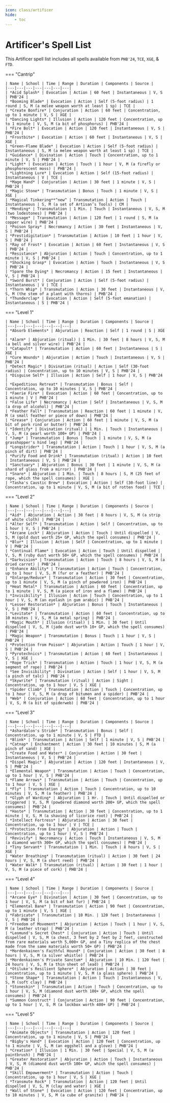```yaml
---
icon: class/artificer
hide:
    - toc
---
```


# Artificer's Spell List

This Artificer spell list includes all spells available from `PHB'24`, `TCE`, `XGE`, & `FTD`.

=== "Cantrip"

    | Name | School | Time | Range | Duration | Components | Source |
    |---|---|---|---|---|---|---|
    | *Acid Splash* | Evocation | Action | 60 feet | Instantaneous | V, S | PHB'24 |
    | *Booming Blade* | Evocation | Action | Self (5-foot radius) | 1 round | S, M (a melee weapon worth at least 1 sp) | TCE |
    | *Create Bonfire* | Conjuration | Action | 60 feet | Concentration, up to 1 minute | V, S | XGE |
    | *Dancing Lights* | Illusion | Action | 120 feet | Concentration, up to 1 minute | V, S, M (a bit of phosphorus) | PHB'24 |
    | *Fire Bolt* | Evocation | Action | 120 feet | Instantaneous | V, S | PHB'24 |
    | *Frostbite* | Evocation | Action | 60 feet | Instantaneous | V, S | XGE |
    | *Green-Flame Blade* | Evocation | Action | Self (5-foot radius) | Instantaneous | S, M (a melee weapon worth at least 1 sp) | TCE |
    | *Guidance* | Divination | Action | Touch | Concentration, up to 1 minute | V, S | PHB'24 |
    | *Light* | Evocation | Action | Touch | 1 hour | V, M (a firefly or phosphorescent moss) | PHB'24 |
    | *Lightning Lure* | Evocation | Action | Self (15-foot radius) | Instantaneous | V | TCE |
    | *Mage Hand* | Conjuration | Action | 30 feet | 1 minute | V, S | PHB'24 |
    | *Magic Stone* | Transmutation | Bonus | Touch | 1 minute | V, S | XGE |
    | *Magical Tinkering**^new^ | Transmutation | Action | Touch | Instantaneous | S, M (a set of Artisan’s Tools) | CM |
    | *Mending* | Transmutation | 1 Min. | Touch | Instantaneous | V, S, M (two lodestones) | PHB'24 |
    | *Message* | Transmutation | Action | 120 feet | 1 round | S, M (a copper wire) | PHB'24 |
    | *Poison Spray* | Necromancy | Action | 30 feet | Instantaneous | V, S | PHB'24 |
    | *Prestidigitation* | Transmutation | Action | 10 feet | 1 hour | V, S | PHB'24 |
    | *Ray of Frost* | Evocation | Action | 60 feet | Instantaneous | V, S | PHB'24 |
    | *Resistance* | Abjuration | Action | Touch | Concentration, up to 1 minute | V, S | PHB'24 |
    | *Shocking Grasp* | Evocation | Action | Touch | Instantaneous | V, S | PHB'24 |
    | *Spare the Dying* | Necromancy | Action | 15 feet | Instantaneous | V, S | PHB'24 |
    | *Sword Burst* | Conjuration | Action | Self (5-foot radius) | Instantaneous | V | TCE |
    | *Thorn Whip* | Transmutation | Action | 30 feet | Instantaneous | V, S, M (the stem of a plant with thorns) | PHB'24 |
    | *Thunderclap* | Evocation | Action | Self (5-foot emanation) | Instantaneous | S | PHB'24 |

=== "Level 1"

    | Name | School | Time | Range | Duration | Components | Source |
    |---|---|---|---|---|---|---|
    | *Absorb Elements* | Abjuration | Reaction | Self | 1 round | S | XGE |
    | *Alarm* | Abjuration (ritual) | 1 Min. | 30 feet | 8 hours | V, S, M (a bell and silver wire) | PHB'24 |
    | *Catapult* | Transmutation | Action | 60 feet | Instantaneous | S | XGE |
    | *Cure Wounds* | Abjuration | Action | Touch | Instantaneous | V, S | PHB'24 |
    | *Detect Magic* | Divination (ritual) | Action | Self (30-foot radius) | Concentration, up to 10 minutes | V, S | PHB'24 |
    | *Disguise Self* | Illusion | Action | Self | 1 hour | V, S | PHB'24 |
    | *Expeditious Retreat* | Transmutation | Bonus | Self | Concentration, up to 10 minutes | V, S | PHB'24 |
    | *Faerie Fire* | Evocation | Action | 60 feet | Concentration, up to 1 minute | V | PHB'24 |
    | *False Life* | Necromancy | Action | Self | Instantaneous | V, S, M (a drop of alcohol) | PHB'24 |
    | *Feather Fall* | Transmutation | Reaction | 60 feet | 1 minute | V, M (a small feather or piece of down) | PHB'24 |
    | *Grease* | Conjuration | Action | 60 feet | 1 minute | V, S, M (a bit of pork rind or butter) | PHB'24 |
    | *Identify* | Divination (ritual) | 1 Min. | Touch | Instantaneous | V, S, M (a pearl worth 100+ GP) | PHB'24 |
    | *Jump* | Transmutation | Bonus | Touch | 1 minute | V, S, M (a grasshopper's hind leg) | PHB'24 |
    | *Longstrider* | Transmutation | Action | Touch | 1 hour | V, S, M (a pinch of dirt) | PHB'24 |
    | *Purify Food and Drink* | Transmutation (ritual) | Action | 10 feet | Instantaneous | V, S | PHB'24 |
    | *Sanctuary* | Abjuration | Bonus | 30 feet | 1 minute | V, S, M (a shard of glass from a mirror) | PHB'24 |
    | *Snare* | Abjuration | 1 Min. | Touch | 8 hours | S, M (25 feet of rope, which the spell consumes) | XGE |
    | *Tasha's Caustic Brew* | Evocation | Action | Self (30-foot line) | Concentration, up to 1 minute | V, S, M (a bit of rotten food) | TCE |

=== "Level 2"

    | Name | School | Time | Range | Duration | Components | Source |
    |---|---|---|---|---|---|---|
    | *Aid* | Abjuration | Action | 30 feet | 8 hours | V, S, M (a strip of white cloth) | PHB'24 |
    | *Alter Self* | Transmutation | Action | Self | Concentration, up to 1 hour | V, S | PHB'24 |
    | *Arcane Lock* | Abjuration | Action | Touch | Until dispelled | V, S, M (gold dust worth 25+ GP, which the spell consumes) | PHB'24 |
    | *Blur* | Illusion | Action | Self | Concentration, up to 1 minute | V | PHB'24 |
    | *Continual Flame* | Evocation | Action | Touch | Until dispelled | V, S, M (ruby dust worth 50+ GP, which the spell consumes) | PHB'24 |
    | *Darkvision* | Transmutation | Action | Touch | 8 hours | V, S, M (a dried carrot) | PHB'24 |
    | *Enhance Ability* | Transmutation | Action | Touch | Concentration, up to 1 hour | V, S, M (fur or a feather) | PHB'24 |
    | *Enlarge/Reduce* | Transmutation | Action | 30 feet | Concentration, up to 1 minute | V, S, M (a pinch of powdered iron) | PHB'24 |
    | *Heat Metal* | Transmutation | Action | 60 feet | Concentration, up to 1 minute | V, S, M (a piece of iron and a flame) | PHB'24 |
    | *Invisibility* | Illusion | Action | Touch | Concentration, up to 1 hour | V, S, M (an eyelash in gum arabic) | PHB'24 |
    | *Lesser Restoration* | Abjuration | Bonus | Touch | Instantaneous | V, S | PHB'24 |
    | *Levitate* | Transmutation | Action | 60 feet | Concentration, up to 10 minutes | V, S, M (a metal spring) | PHB'24 |
    | *Magic Mouth* | Illusion (ritual) | 1 Min. | 30 feet | Until dispelled | V, S, M (jade dust worth 10+ GP, which the spell consumes) | PHB'24 |
    | *Magic Weapon* | Transmutation | Bonus | Touch | 1 hour | V, S | PHB'24 |
    | *Protection from Poison* | Abjuration | Action | Touch | 1 hour | V, S | PHB'24 |
    | *Pyrotechnics* | Transmutation | Action | 60 feet | Instantaneous | V, S | XGE |
    | *Rope Trick* | Transmutation | Action | Touch | 1 hour | V, S, M (a segment of rope) | PHB'24 |
    | *See Invisibility* | Divination | Action | Self | 1 hour | V, S, M (a pinch of talc) | PHB'24 |
    | *Skywrite* | Transmutation (ritual) | Action | Sight | Concentration, up to 1 hour | V, S | XGE |
    | *Spider Climb* | Transmutation | Action | Touch | Concentration, up to 1 hour | V, S, M (a drop of bitumen and a spider) | PHB'24 |
    | *Web* | Conjuration | Action | 60 feet | Concentration, up to 1 hour | V, S, M (a bit of spiderweb) | PHB'24 |

=== "Level 3"

    | Name | School | Time | Range | Duration | Components | Source |
    |---|---|---|---|---|---|---|
    | *Ashardalon's Stride* | Transmutation | Bonus | Self | Concentration, up to 1 minute | V, S | FTD |
    | *Blink* | Transmutation | Action | Self | 1 minute | V, S | PHB'24 |
    | *Catnap* | Enchantment | Action | 30 feet | 10 minutes | S, M (a pinch of sand) | XGE |
    | *Create Food and Water* | Conjuration | Action | 30 feet | Instantaneous | V, S | PHB'24 |
    | *Dispel Magic* | Abjuration | Action | 120 feet | Instantaneous | V, S | PHB'24 |
    | *Elemental Weapon* | Transmutation | Action | Touch | Concentration, up to 1 hour | V, S | PHB'24 |
    | *Flame Arrows* | Transmutation | Action | Touch | Concentration, up to 1 hour | V, S | XGE |
    | *Fly* | Transmutation | Action | Touch | Concentration, up to 10 minutes | V, S, M (a feather) | PHB'24 |
    | *Glyph of Warding* | Abjuration | 1 Hr. | Touch | Until dispelled or triggered | V, S, M (powdered diamond worth 200+ GP, which the spell consumes) | PHB'24 |
    | *Haste* | Transmutation | Action | 30 feet | Concentration, up to 1 minute | V, S, M (a shaving of licorice root) | PHB'24 |
    | *Intellect Fortress* | Abjuration | Action | 30 feet | Concentration, up to 1 hour | V | TCE |
    | *Protection from Energy* | Abjuration | Action | Touch | Concentration, up to 1 hour | V, S | PHB'24 |
    | *Revivify* | Necromancy | Action | Touch | Instantaneous | V, S, M (a diamond worth 300+ GP, which the spell consumes) | PHB'24 |
    | *Tiny Servant* | Transmutation | 1 Min. | Touch | 8 hours | V, S | XGE |
    | *Water Breathing* | Transmutation (ritual) | Action | 30 feet | 24 hours | V, S, M (a short reed) | PHB'24 |
    | *Water Walk* | Transmutation (ritual) | Action | 30 feet | 1 hour | V, S, M (a piece of cork) | PHB'24 |

=== "Level 4"

    | Name | School | Time | Range | Duration | Components | Source |
    |---|---|---|---|---|---|---|
    | *Arcane Eye* | Divination | Action | 30 feet | Concentration, up to 1 hour | V, S, M (a bit of bat fur) | PHB'24 |
    | *Elemental Bane* | Transmutation | Action | 90 feet | Concentration, up to 1 minute | V, S | XGE |
    | *Fabricate* | Transmutation | 10 Min. | 120 feet | Instantaneous | V, S | PHB'24 |
    | *Freedom of Movement* | Abjuration | Action | Touch | 1 hour | V, S, M (a leather strap) | PHB'24 |
    | *Leomund's Secret Chest* | Conjuration | Action | Touch | Until dispelled | V, S, M (a chest, 3 feet by 2 feet by 2 feet, constructed from rare materials worth 5,000+ GP, and a Tiny replica of the chest made from the same materials worth 50+ GP) | PHB'24 |
    | *Mordenkainen's Faithful Hound* | Conjuration | Action | 30 feet | 8 hours | V, S, M (a silver whistle) | PHB'24 |
    | *Mordenkainen's Private Sanctum* | Abjuration | 10 Min. | 120 feet | 24 hours | V, S, M (a thin sheet of lead) | PHB'24 |
    | *Otiluke's Resilient Sphere* | Abjuration | Action | 30 feet | Concentration, up to 1 minute | V, S, M (a glass sphere) | PHB'24 |
    | *Stone Shape* | Transmutation | Action | Touch | Instantaneous | V, S, M (soft clay) | PHB'24 |
    | *Stoneskin* | Transmutation | Action | Touch | Concentration, up to 1 hour | V, S, M (diamond dust worth 100+ GP, which the spell consumes) | PHB'24 |
    | *Summon Construct* | Conjuration | Action | 90 feet | Concentration, up to 1 hour | V, S, M (a lockbox worth 400+ GP) | PHB'24 |

=== "Level 5"

    | Name | School | Time | Range | Duration | Components | Source |
    |---|---|---|---|---|---|---|
    | *Animate Objects* | Transmutation | Action | 120 feet | Concentration, up to 1 minute | V, S | PHB'24 |
    | *Bigby's Hand* | Evocation | Action | 120 feet | Concentration, up to 1 minute | V, S, M (an eggshell and a glove) | PHB'24 |
    | *Creation* | Illusion | 1 Min. | 30 feet | Special | V, S, M (a paintbrush) | PHB'24 |
    | *Greater Restoration* | Abjuration | Action | Touch | Instantaneous | V, S, M (diamond dust worth 100+ GP, which the spell consumes) | PHB'24 |
    | *Skill Empowerment* | Transmutation | Action | Touch | Concentration, up to 1 hour | V, S | XGE |
    | *Transmute Rock* | Transmutation | Action | 120 feet | Until dispelled | V, S, M (clay and water) | XGE |
    | *Wall of Stone* | Evocation | Action | 120 feet | Concentration, up to 10 minutes | V, S, M (a cube of granite) | PHB'24 |
